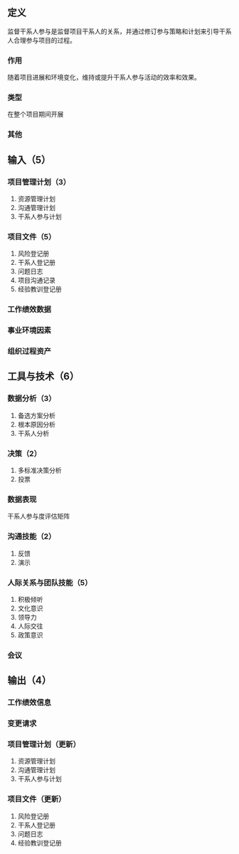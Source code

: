 ## 定义
监督干系人参与是监督项目干系人的关系，并通过修订参与策略和计划来引导干系人合理参与项目的过程。
### 作用
随着项目进展和环境变化，维持或提升干系人参与活动的效率和效果。
### 类型
在整个项目期间开展
### 其他
## 输入（5）
### 项目管理计划（3）
1. 资源管理计划
2. 沟通管理计划
3. 干系人参与计划
### 项目文件（5）
1. 风险登记册
2. 干系人登记册
3. 问题日志
4. 项目沟通记录
5. 经验教训登记册
### 工作绩效数据
### 事业环境因素
### 组织过程资产
## 工具与技术（6）
### 数据分析（3）
1. 备选方案分析
2. 根本原因分析
3. 干系人分析
### 决策（2）
1. 多标准决策分析
2. 投票
### 数据表现
干系人参与度评估矩阵
### 沟通技能（2）
1. 反馈
2. 演示
### 人际关系与团队技能（5）
1. 积极倾听
2. 文化意识
3. 领导力
4. 人际交往
5. 政策意识
### 会议
## 输出（4）
### 工作绩效信息
### 变更请求
### 项目管理计划（更新）
1. 资源管理计划
2. 沟通管理计划
3. 干系人参与计划
### 项目文件（更新）
1. 风险登记册
2. 干系人登记册
3. 问题日志
4. 经验教训登记册